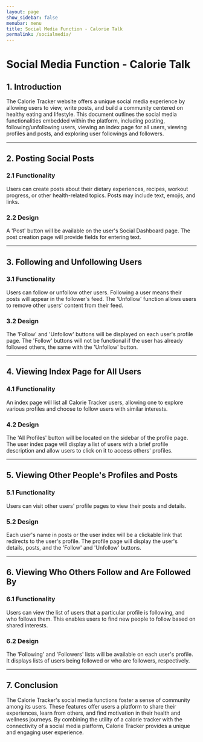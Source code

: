 ```yaml
---
layout: page
show_sidebar: false
menubar: menu
title: Social Media Function - Calorie Talk
permalink: /socialmedia/
---
```


# Social Media Function - Calorie Talk

## 1. Introduction

The Calorie Tracker website offers a unique social media experience by allowing users to view, write posts, and build a community centered on healthy eating and lifestyle. This document outlines the social media functionalities embedded within the platform, including posting, following/unfollowing users, viewing an index page for all users, viewing profiles and posts, and exploring user followings and followers.

---

## 2. Posting Social Posts

### 2.1 Functionality

Users can create posts about their dietary experiences, recipes, workout progress, or other health-related topics. Posts may include text, emojis, and links. 

### 2.2 Design

A 'Post' button will be available on the user's Social Dashboard page. The post creation page will provide fields for entering text.

---

## 3. Following and Unfollowing Users

### 3.1 Functionality

Users can follow or unfollow other users. Following a user means their posts will appear in the follower's feed. The 'Unfollow' function allows users to remove other users' content from their feed.

### 3.2 Design

The 'Follow' and 'Unfollow' buttons will be displayed on each user's profile page. The 'Follow' buttons will not be functional if the user has already followed others, the same with the 'Unfollow' button.

---

## 4. Viewing Index Page for All Users

### 4.1 Functionality

An index page will list all Calorie Tracker users, allowing one to explore various profiles and choose to follow users with similar interests.

### 4.2 Design

The 'All Profiles' button will be located on the sidebar of the profile page. The user index page will display a list of users with a brief profile description and allow users to click on it to access others' profiles.

---

## 5. Viewing Other People's Profiles and Posts

### 5.1 Functionality

Users can visit other users' profile pages to view their posts and details. 

### 5.2 Design

Each user's name in posts or the user index will be a clickable link that redirects to the user's profile. The profile page will display the user's details, posts, and the 'Follow' and 'Unfollow' buttons.

---

## 6. Viewing Who Others Follow and Are Followed By

### 6.1 Functionality

Users can view the list of users that a particular profile is following, and who follows them. This enables users to find new people to follow based on shared interests.

### 6.2 Design

The 'Following' and 'Followers' lists will be available on each user's profile. It displays lists of users being followed or who are followers, respectively.

---

## 7. Conclusion

The Calorie Tracker's social media functions foster a sense of community among its users. These features offer users a platform to share their experiences, learn from others, and find motivation in their health and wellness journeys. By combining the utility of a calorie tracker with the connectivity of a social media platform, Calorie Tracker provides a unique and engaging user experience.
